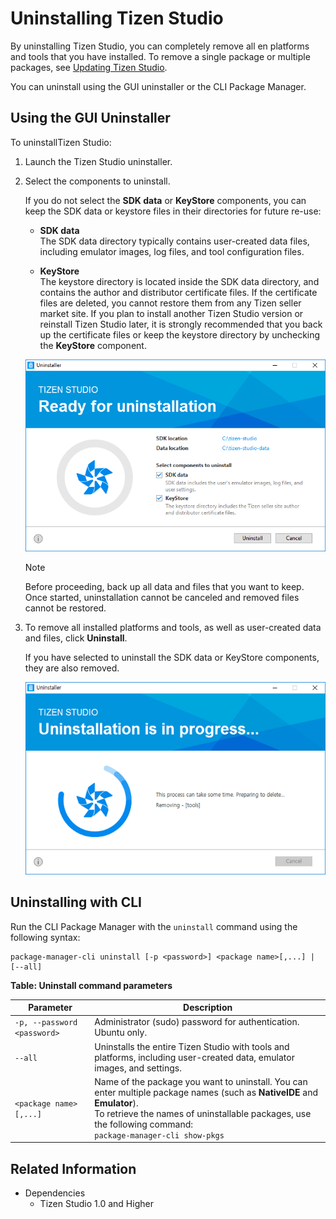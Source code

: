 # Uninstalling Tizen Studio

By uninstalling Tizen Studio, you can completely remove all en platforms and tools that you have installed. To remove a single package or multiple packages, see [Updating Tizen Studio](update-sdk.md).

You can uninstall using the GUI uninstaller or the CLI Package Manager.

## Using the GUI Uninstaller

To uninstallTizen Studio:

1. Launch the Tizen Studio uninstaller.

2. Select the components to uninstall.

   If you do not select the **SDK data** or **KeyStore** components, you can keep the SDK data or keystore files in their directories for future re-use:

   - **SDK data**  
   The SDK data directory typically contains user-created data files, including emulator images, log files, and tool configuration files.

   - **KeyStore**  
   The keystore directory is located inside the SDK data directory, and contains the author and distributor certificate files. If the certificate files are deleted, you cannot restore them from any Tizen seller market site. If you plan to install another Tizen Studio version or reinstall Tizen Studio later, it is strongly recommended that you back up the certificate files or keep the keystore directory by unchecking the **KeyStore** component.

   ![Uninstaller selections](./media/uninstall_sdk_selection.png)

   > [!NOTE]
   > Before proceeding, back up all data and files that you want to keep. Once started, uninstallation cannot be canceled and removed files cannot be restored.

3. To remove all installed platforms and tools, as well as user-created data and files, click **Uninstall**.

   If you have selected to uninstall the SDK data or KeyStore components, they are also removed.

   ![Uninstallation in progress](./media/uninstall_sdk_progress.png)

## Uninstalling with CLI

Run the CLI Package Manager with the `uninstall` command using the following syntax:

```
package-manager-cli uninstall [-p <password>] <package name>[,...] | [--all]
```

**Table: Uninstall command parameters**

| Parameter                   | Description                              |
|---------------------------|----------------------------------------|
| `-p, --password <password>` | Administrator (sudo) password for authentication.<br>Ubuntu only. |
| `--all`                     | Uninstalls the entire Tizen Studio with tools and platforms, including user-created data, emulator images, and settings. |
| `<package name>[,...]`        | Name of the package you want to uninstall. You can enter multiple package names (such as **NativeIDE** and **Emulator**).<br>To retrieve the names of uninstallable packages, use the following command:<br>`package-manager-cli show-pkgs` |

## Related Information
* Dependencies
  - Tizen Studio 1.0 and Higher
